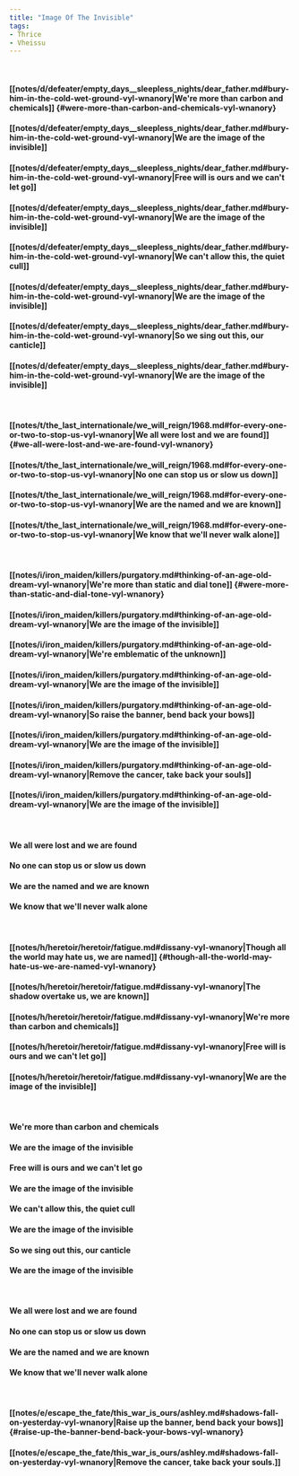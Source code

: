 ```yaml
---
title: "Image Of The Invisible"
tags:
- Thrice
- Vheissu
---
```

&nbsp;
#### [[notes/d/defeater/empty_days__sleepless_nights/dear_father.md#bury-him-in-the-cold-wet-ground-vyl-wnanory|We're more than carbon and chemicals]] {#were-more-than-carbon-and-chemicals-vyl-wnanory}
#### [[notes/d/defeater/empty_days__sleepless_nights/dear_father.md#bury-him-in-the-cold-wet-ground-vyl-wnanory|We are the image of the invisible]]
#### [[notes/d/defeater/empty_days__sleepless_nights/dear_father.md#bury-him-in-the-cold-wet-ground-vyl-wnanory|Free will is ours and we can't let go]]
#### [[notes/d/defeater/empty_days__sleepless_nights/dear_father.md#bury-him-in-the-cold-wet-ground-vyl-wnanory|We are the image of the invisible]]
#### [[notes/d/defeater/empty_days__sleepless_nights/dear_father.md#bury-him-in-the-cold-wet-ground-vyl-wnanory|We can't allow this, the quiet cull]]
#### [[notes/d/defeater/empty_days__sleepless_nights/dear_father.md#bury-him-in-the-cold-wet-ground-vyl-wnanory|We are the image of the invisible]]
#### [[notes/d/defeater/empty_days__sleepless_nights/dear_father.md#bury-him-in-the-cold-wet-ground-vyl-wnanory|So we sing out this, our canticle]]
#### [[notes/d/defeater/empty_days__sleepless_nights/dear_father.md#bury-him-in-the-cold-wet-ground-vyl-wnanory|We are the image of the invisible]]
&nbsp;
#### [[notes/t/the_last_internationale/we_will_reign/1968.md#for-every-one-or-two-to-stop-us-vyl-wnanory|We all were lost and we are found]] {#we-all-were-lost-and-we-are-found-vyl-wnanory}
#### [[notes/t/the_last_internationale/we_will_reign/1968.md#for-every-one-or-two-to-stop-us-vyl-wnanory|No one can stop us or slow us down]]
#### [[notes/t/the_last_internationale/we_will_reign/1968.md#for-every-one-or-two-to-stop-us-vyl-wnanory|We are the named and we are known]]
#### [[notes/t/the_last_internationale/we_will_reign/1968.md#for-every-one-or-two-to-stop-us-vyl-wnanory|We know that we'll never walk alone]]
&nbsp;
#### [[notes/i/iron_maiden/killers/purgatory.md#thinking-of-an-age-old-dream-vyl-wnanory|We're more than static and dial tone]] {#were-more-than-static-and-dial-tone-vyl-wnanory}
#### [[notes/i/iron_maiden/killers/purgatory.md#thinking-of-an-age-old-dream-vyl-wnanory|We are the image of the invisible]]
#### [[notes/i/iron_maiden/killers/purgatory.md#thinking-of-an-age-old-dream-vyl-wnanory|We're emblematic of the unknown]]
#### [[notes/i/iron_maiden/killers/purgatory.md#thinking-of-an-age-old-dream-vyl-wnanory|We are the image of the invisible]]
#### [[notes/i/iron_maiden/killers/purgatory.md#thinking-of-an-age-old-dream-vyl-wnanory|So raise the banner, bend back your bows]]
#### [[notes/i/iron_maiden/killers/purgatory.md#thinking-of-an-age-old-dream-vyl-wnanory|We are the image of the invisible]]
#### [[notes/i/iron_maiden/killers/purgatory.md#thinking-of-an-age-old-dream-vyl-wnanory|Remove the cancer, take back your souls]]
#### [[notes/i/iron_maiden/killers/purgatory.md#thinking-of-an-age-old-dream-vyl-wnanory|We are the image of the invisible]]
&nbsp;
#### We all were lost and we are found
#### No one can stop us or slow us down
#### We are the named and we are known
#### We know that we'll never walk alone
&nbsp;
#### [[notes/h/heretoir/heretoir/fatigue.md#dissany-vyl-wnanory|Though all the world may hate us, we are named]] {#though-all-the-world-may-hate-us-we-are-named-vyl-wnanory}
#### [[notes/h/heretoir/heretoir/fatigue.md#dissany-vyl-wnanory|The shadow overtake us, we are known]]
#### [[notes/h/heretoir/heretoir/fatigue.md#dissany-vyl-wnanory|We're more than carbon and chemicals]]
#### [[notes/h/heretoir/heretoir/fatigue.md#dissany-vyl-wnanory|Free will is ours and we can't let go]]
#### [[notes/h/heretoir/heretoir/fatigue.md#dissany-vyl-wnanory|We are the image of the invisible]]
&nbsp;
#### We're more than carbon and chemicals
#### We are the image of the invisible
#### Free will is ours and we can't let go
#### We are the image of the invisible
#### We can't allow this, the quiet cull
#### We are the image of the invisible
#### So we sing out this, our canticle
#### We are the image of the invisible
&nbsp;
#### We all were lost and we are found
#### No one can stop us or slow us down
#### We are the named and we are known
#### We know that we'll never walk alone
&nbsp;
#### [[notes/e/escape_the_fate/this_war_is_ours/ashley.md#shadows-fall-on-yesterday-vyl-wnanory|Raise up the banner, bend back your bows]] {#raise-up-the-banner-bend-back-your-bows-vyl-wnanory}
#### [[notes/e/escape_the_fate/this_war_is_ours/ashley.md#shadows-fall-on-yesterday-vyl-wnanory|Remove the cancer, take back your souls.]]
